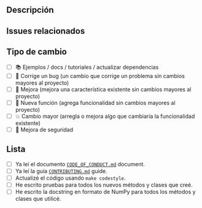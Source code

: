 ## Descripción

<!-- Agregue una descripción más detallada de los cambios si es necesario. -->

## Issues relacionados

<!-- Si tu PR es en referencia a un issue, agregalo aquí. -->

## Tipo de cambio

<!-- Marque con una `x` todas las casillas de verificación que correspondan (así `[x]`) -->

- [ ] 📚 Ejemplos / docs / tutoriales / actualizar dependencias
- [ ] 🔧 Corrige un bug (un cambio que corrige un problema sin cambios mayores al proyecto)
- [ ] 🥂 Mejora (mejora una característica existente sin cambios mayores al proyecto)
- [ ] 🚀 Nueva función (agrega funcionalidad sin cambios mayores al proyecto)
- [ ] 💥 Cambio mayor (arregla o mejora algo que cambiaría la funcionalidad existente)
- [ ] 🔐 Mejora de seguridad

## Lista

<!-- Marque con una `x` todas las casillas de verificación que correspondan (así `[x]`) -->

- [ ] Ya leí el documento [`CODE_OF_CONDUCT.md`](https://github.com/tacosdedatos/tacosdedatos-utils/blob/master/CODE_OF_CONDUCT.md) document.
- [ ] Ya leí la guía [`CONTRIBUTING.md`](https://github.com/tacosdedatos/tacosdedatos-utils/blob/master/CONTRIBUTING.md) guide.
- [ ] Actualizé el código usando `make codestyle`.
- [ ] He escrito pruebas para todos los nuevos métodos y clases que creé.
- [ ] He escrito la docstring en formato de NumPy para todos los métodos y clases que utilicé.
